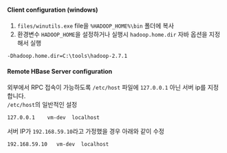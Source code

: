 #### Client configuration (windows)

1. `files/winutils.exe` file을 `%HADOOP_HOME%\bin` 폴더에 복사   
2. 환경변수 `HADOOP_HOME`을 설정하거나 실행시 `hadoop.home.dir` 자바 옵션을 지정해서 실행    
 ```
 -Dhadoop.home.dir=C:\tools\hadoop-2.7.1
 ```
 
#### Remote HBase Server configuration
외부에서 RPC 접속이 가능하도록 `/etc/host` 파일에 `127.0.0.1` 아닌 서버 ip를 지정합니다.   
`/etc/host`의 일반적인 설정    
```
127.0.0.1    vm-dev  localhost 
``` 
    
서버 IP가 `192.168.59.10`라고 가정했을 경우 아래와 같이 수정   
```
192.168.59.10   vm-dev  localhost
```

    
